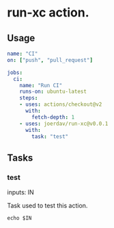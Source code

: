 # run-xc action.

## Usage

```yml
name: "CI"
on: ["push", "pull_request"]

jobs:
  ci:
    name: "Run CI"
    runs-on: ubuntu-latest
    steps:
    - uses: actions/checkout@v2
      with:
        fetch-depth: 1
    - uses: joerdav/run-xc@v0.0.1
      with:
        task: "test"
```

## Tasks

### test

inputs: IN

Task used to test this action.

```
echo $IN
```
